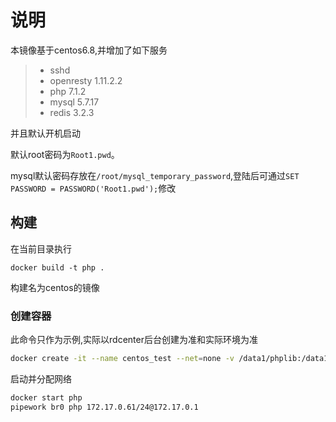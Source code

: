 # 说明
本镜像基于centos6.8,并增加了如下服务
> * sshd
> * openresty 1.11.2.2
> * php 7.1.2
> * mysql 5.7.17
> * redis 3.2.3

并且默认开机启动

默认root密码为`Root1.pwd`。

mysql默认密码存放在`/root/mysql_temporary_password`,登陆后可通过`SET PASSWORD = PASSWORD('Root1.pwd');`修改
## 构建
在当前目录执行
```
docker build -t php .
```
构建名为centos的镜像
### 创建容器
此命令只作为示例,实际以rdcenter后台创建为准和实际环境为准
```bash
docker create -it --name centos_test --net=none -v /data1/phplib:/data1/phplib:ro php
```
启动并分配网络
```bash
docker start php
pipework br0 php 172.17.0.61/24@172.17.0.1
```